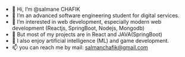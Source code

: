 - 👋 Hi, I’m @salmane CHAFIK
- 👀 I’m an advanced software engineering student for digital services.
- 🌱 I’m interested in web development, especially modern web development (Reactjs, SpringBoot, Nodejs, Mongodb)
- 🌱 But most of my projects are in React and JAVA(SpringBoot)
- 👀 I also enjoy artificial intelligence (ML) and game development.
- 📫 you can reach me by mail: salmanchafik@gmail.com

<!---
salmane11/salmane11 is a ✨ special ✨ repository because its `README.md` (this file) appears on your GitHub profile.
You can click the Preview link to take a look at your changes.
--->
